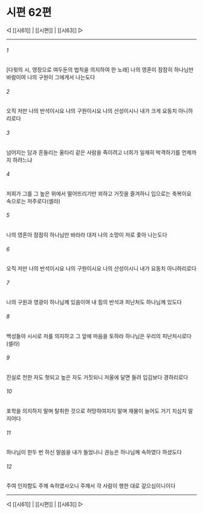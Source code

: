 ﻿# 시편 62편

◁ [[시61]] | [[시편]] | [[시63]] ▷
***

###### 1
[다윗의 시, 영장으로 여두둔의 법칙을 의지하여 한 노래] 나의 영혼이 잠잠히 하나님만 바람이여 나의 구원이 그에게서 나는도다

###### 2
오직 저만 나의 반석이시요 나의 구원이시요 나의 산성이시니 내가 크게 요동치 아니하리로다

###### 3
넘어지는 담과 흔들리는 울타리 같은 사람을 죽이려고 너희가 일제히 박격하기를 언제까지 하려느냐

###### 4
저희가 그를 그 높은 위에서 떨어뜨리기만 꾀하고 거짓을 즐겨하니 입으로는 축복이요 속으로는 저주로다(셀라)

###### 5
나의 영혼아 잠잠히 하나님만 바라라 대저 나의 소망이 저로 좇아 나는도다

###### 6
오직 저만 나의 반석이시요 나의 구원이시요 나의 산성이시니 내가 요동치 아니하리로다

###### 7
나의 구원과 영광이 하나님께 있음이여 내 힘의 반석과 피난처도 하나님께 있도다

###### 8
백성들아 시시로 저를 의지하고 그 앞에 마음을 토하라 하나님은 우리의 피난처시로다(셀라)

###### 9
진실로 천한 자도 헛되고 높은 자도 거짓되니 저울에 달면 들려 입김보다 경하리로다

###### 10
포학을 의지하지 말며 탈취한 것으로 허망하여지지 말며 재물이 늘어도 거기 치심치 말지어다

###### 11
하나님이 한두 번 하신 말씀을 내가 들었나니 권능은 하나님께 속하였다 하셨도다

###### 12
주여 인자함도 주께 속하였사오니 주께서 각 사람이 행한 대로 갚으심이니이다


***
◁ [[시61]] | [[시편]] | [[시63]] ▷